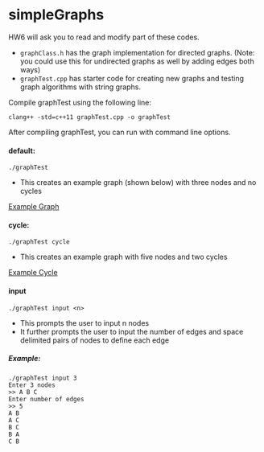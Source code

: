 # simpleGraphs

HW6 will ask you to read and modify part of these codes.

* `graphClass.h` has the graph implementation for directed graphs. (Note: you could use this for undirected graphs as well by adding edges both ways)
* `graphTest.cpp` has starter code for creating new graphs and testing graph algorithms with string graphs.

Compile graphTest using the following line:
    
    clang++ -std=c++11 graphTest.cpp -o graphTest

After compiling graphTest, you can run with command line options.

#### default:

    ./graphTest
* This creates an example graph (shown below) with three nodes and no cycles

[Example Graph](imgs/exampleGraph.png)

#### cycle:

    ./graphTest cycle
* This creates an example graph with five nodes and two cycles

[Example Cycle](./imgs/exampleCycle.png)

#### input
    
    ./graphTest input <n>
* This prompts the user to input n nodes
* It further prompts the user to input the number of edges
and space delimited pairs of nodes to define each edge

##### Example:
    

    ./graphTest input 3
    Enter 3 nodes
    >> A B C
    Enter number of edges
    >> 5
    A B
    A C
    B C
    B A
    C B
